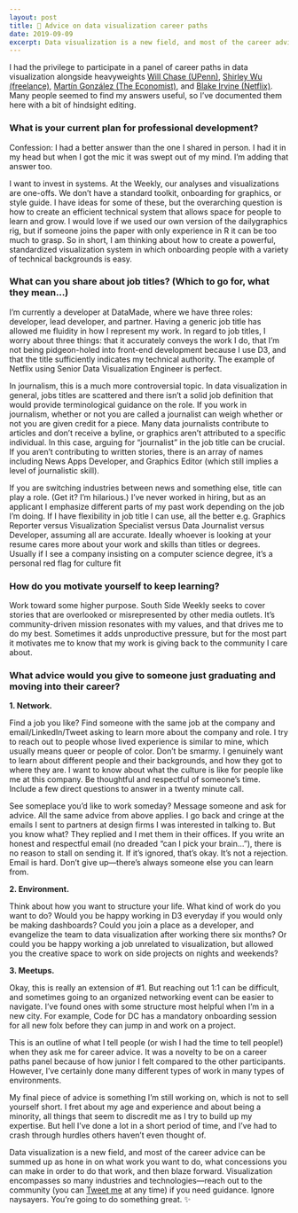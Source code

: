 ```yaml
---
layout: post
title: 💼 Advice on data visualization career paths
date: 2019-09-09
excerpt: Data visualization is a new field, and most of the career advice can be summed up as hone in on what work you want to do, what concessions you can make in order to do that work, and then blaze forward.
---
```


I had the privilege to participate in a panel of career paths in data visualization alongside heavyweights [Will Chase (UPenn)](https://www.williamrchase.com/), [Shirley Wu (freelance)](https://sxywu.com/), [Martín González (The Economist)](https://martingonzalez.net/), and [Blake Irvine (Netflix)](https://www.linkedin.com/in/blakeirvine/). Many people seemed to find my answers useful, so I’ve documented them here with a bit of hindsight editing.

### What is your current plan for professional development?
Confession: I had a better answer than the one I shared in person. I had it in my head but when I got the mic it was swept out of my mind. I’m adding that answer too.

I want to invest in systems. At the Weekly, our analyses and visualizations are one-offs. We don’t have a standard toolkit, onboarding for graphics, or style guide. I have ideas for some of these, but the overarching question is how to create an efficient technical system that allows space for people to learn and grow. I would love if we used our own version of the dailygraphics rig, but if someone joins the paper with only experience in R it can be too much to grasp. So in short, I am thinking about how to create a powerful, standardized visualization system in which onboarding people with a variety of technical backgrounds is easy.

### What can you share about job titles? (Which to go for, what they mean…)

I’m currently a developer at DataMade, where we have three roles: developer, lead developer, and partner. Having a generic job title has allowed me fluidity in how I represent my work. In regard to job titles, I worry about three things: that it accurately conveys the work I do, that I’m not being pidgeon-holed into front-end development because I use D3, and that the title sufficiently indicates my technical authority. The example of Netflix using Senior Data Visualization Engineer is perfect.

In journalism, this is a much more controversial topic. In data visualization in general, jobs titles are scattered and there isn’t a solid job definition that would provide terminological guidance on the role. If you work in journalism, whether or not you are called a journalist can weigh whether or not you are given credit for a piece. Many data journalists contribute to articles and don’t receive a byline, or graphics aren’t attributed to a specific individual. In this case, arguing for “journalist” in the job title can be crucial. If you aren’t contributing to written stories, there is an array of names including News Apps Developer, and Graphics Editor (which still implies a level of journalistic skill).

If you are switching industries between news and something else, title can play a role. (Get it? I’m hilarious.) I’ve never worked in hiring, but as an applicant I emphasize different parts of my past work depending on the job I’m doing. If I have flexibility in job title I can use, all the better e.g. Graphics Reporter versus Visualization Specialist versus Data Journalist versus Developer, assuming all are accurate. Ideally whoever is looking at your resume cares more about your work and skills than titles or degrees. Usually if I see a company insisting on a computer science degree, it’s a personal red flag for culture fit

### How do you motivate yourself to keep learning?

Work toward some higher purpose. South Side Weekly seeks to cover stories that are overlooked or misrepresented by other media outlets. It’s community-driven mission resonates with my values, and that drives me to do my best. Sometimes it adds unproductive pressure, but for the most part it motivates me to know that my work is giving back to the community I care about.

### What advice would you give to someone just graduating and moving into their career?

**1. Network.** 

Find a job you like? Find someone with the same job at the company and email/LinkedIn/Tweet asking to learn more about the company and role. I try to reach out to people whose lived experience is similar to mine, which usually means queer or people of color. Don’t be smarmy. I genuinely want to learn about different people and their backgrounds, and how they got to where they are. I want to know about what the culture is like for people like me at this company. Be thoughtful and respectful of someone’s time. Include a few direct questions to answer in a twenty minute call.

See someplace you’d like to work someday? Message someone and ask for advice. All the same advice from above applies. I go back and cringe at the emails I sent to partners at design firms I was interested in talking to. But you know what? They replied and I met them in their offices. If you write an honest and respectful email (no dreaded “can I pick your brain…”), there is no reason to stall on sending it. If it’s ignored, that’s okay. It’s not a rejection. Email is hard. Don’t give up—there’s always someone else you can learn from.

**2. Environment.**

Think about how you want to structure your life. What kind of work do you want to do? Would you be happy working in D3 everyday if you would only be making dashboards? Could you join a place as a developer, and evangelize the team to data visualization after working there six months? Or could you be happy working a job unrelated to visualization, but allowed you the creative space to work on side projects on nights and weekends?

**3. Meetups.**

Okay, this is really an extension of #1. But reaching out 1:1 can be difficult, and sometimes going to an organized networking event can be easier to navigate. I’ve found ones with some structure most helpful when I’m in a new city. For example, Code for DC has a mandatory onboarding session for all new folx before they can jump in and work on a project.

This is an outline of what I tell people (or wish I had the time to tell people!) when they ask me for career advice. It was a novelty to be on a career paths panel because of how junior I felt compared to the other participants. However, I’ve certainly done many different types of work in many types of environments. 

My final piece of advice is something I’m still working on, which is not to sell yourself short. I fret about my age and experience and about being a minority, all things that seem to discredit me as I try to build up my expertise. But hell I’ve done a lot in a short period of time, and I’ve had to crash through hurdles others haven’t even thought of. 

Data visualization is a new field, and most of the career advice can be summed up as hone in on what work you want to do, what concessions you can make in order to do that work, and then blaze forward. Visualization encompasses so many industries and technologies—reach out to the community (you can [Tweet me](https://twitter.com/jazzmyth) at any time) if you need guidance. Ignore naysayers. You’re going to do something great. ✨

